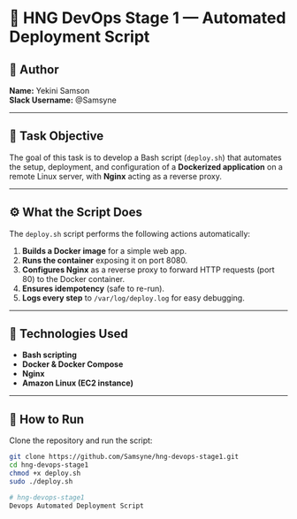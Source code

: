 # 🚀 HNG DevOps Stage 1 — Automated Deployment Script

## 👤 Author
**Name:** Yekini Samson  
**Slack Username:** @Samsyne  

---

## 🎯 Task Objective
The goal of this task is to develop a Bash script (`deploy.sh`) that automates the setup, deployment, and configuration of a **Dockerized application** on a remote Linux server, with **Nginx** acting as a reverse proxy.

---

## ⚙️ What the Script Does
The `deploy.sh` script performs the following actions automatically:

1. **Builds a Docker image** for a simple web app.
2. **Runs the container** exposing it on port 8080.
3. **Configures Nginx** as a reverse proxy to forward HTTP requests (port 80) to the Docker container.
4. **Ensures idempotency** (safe to re-run).
5. **Logs every step** to `/var/log/deploy.log` for easy debugging.

---

## 🧩 Technologies Used
- **Bash scripting**
- **Docker & Docker Compose**
- **Nginx**
- **Amazon Linux (EC2 instance)**

---

## 🧪 How to Run
Clone the repository and run the script:

```bash
git clone https://github.com/Samsyne/hng-devops-stage1.git
cd hng-devops-stage1
chmod +x deploy.sh
sudo ./deploy.sh

# hng-devops-stage1
Devops Automated Deployment Script
